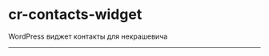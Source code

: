 # cr-contacts-widget
WordPress виджет контакты для некрашевича
_____________________________________________________
